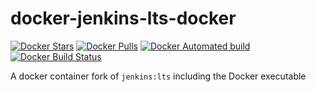 # docker-jenkins-lts-docker
[![Docker Stars](https://img.shields.io/docker/stars/limit0/jenkins-lts-docker.svg)](https://hub.docker.com/r/limit0/jenkins-lts-docker/) [![Docker Pulls](https://img.shields.io/docker/pulls/limit0/jenkins-lts-docker.svg)](https://hub.docker.com/r/limit0/jenkins-lts-docker/) [![Docker Automated build](https://img.shields.io/docker/automated/limit0/jenkins-lts-docker.svg)](https://hub.docker.com/r/limit0/jenkins-lts-docker) [![Docker Build Status](https://img.shields.io/docker/build/limit0/jenkins-lts-docker.svg)](https://hub.docker.com/r/limit0/jenkins-lts-docker)

A docker container fork of `jenkins:lts` including the Docker executable
